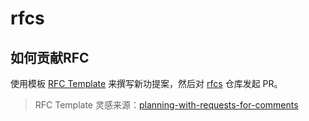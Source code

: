 # rfcs

## 如何贡献RFC

使用模板 [RFC Template](./template.md) 来撰写新功提案，然后对  [rfcs](https://github.com/halo-dev/rfcs) 仓库发起 PR。

> RFC Template 灵感来源：[planning-with-requests-for-comments](https://increment.com/planning/planning-with-requests-for-comments/)
